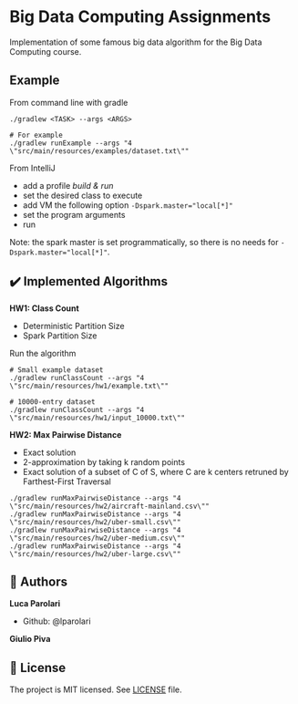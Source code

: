 # Big Data Computing Assignments

Implementation of some famous big data algorithm for the Big Data Computing course.

## Example

From command line with gradle
```
./gradlew <TASK> --args <ARGS>

# For example
./gradlew runExample --args "4 \"src/main/resources/examples/dataset.txt\""
```

From IntelliJ
- add a profile *build & run*
- set the desired class to execute
- add VM the following option `-Dspark.master="local[*]"`
- set the program arguments
- run

Note: the spark master is set programmatically, so there is no
needs for `-Dspark.master="local[*]"`.

## :heavy_check_mark: Implemented Algorithms

**HW1: Class Count**

- Deterministic Partition Size
- Spark Partition Size

Run the algorithm
```
# Small example dataset
./gradlew runClassCount --args "4 \"src/main/resources/hw1/example.txt\""

# 10000-entry dataset
./gradlew runClassCount --args "4 \"src/main/resources/hw1/input_10000.txt\""
```

**HW2: Max Pairwise Distance**

- Exact solution
- 2-approximation by taking k random points
- Exact solution of a subset of C of S, where C are k centers retruned by Farthest-First Traversal

```
./gradlew runMaxPairwiseDistance --args "4 \"src/main/resources/hw2/aircraft-mainland.csv\""
./gradlew runMaxPairwiseDistance --args "4 \"src/main/resources/hw2/uber-small.csv\""
./gradlew runMaxPairwiseDistance --args "4 \"src/main/resources/hw2/uber-medium.csv\""
./gradlew runMaxPairwiseDistance --args "4 \"src/main/resources/hw2/uber-large.csv\""
```

## :busts_in_silhouette: Authors

**Luca Parolari**

- Github: @lparolari

**Giulio Piva**

## :memo: License

The project is MIT licensed. See [LICENSE](LICENSE) file.
